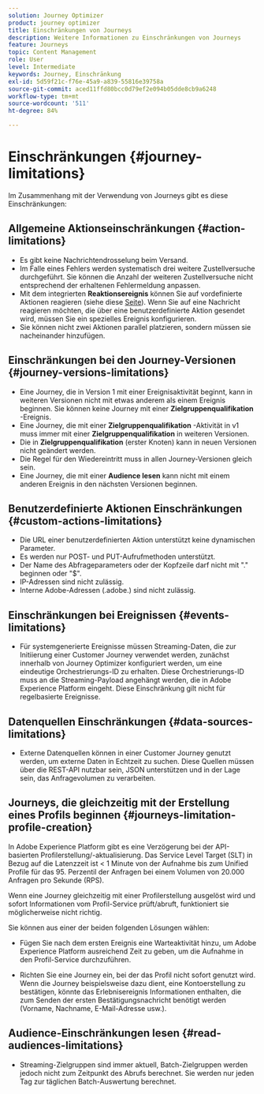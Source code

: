 ```yaml
---
solution: Journey Optimizer
product: journey optimizer
title: Einschränkungen von Journeys
description: Weitere Informationen zu Einschränkungen von Journeys
feature: Journeys
topic: Content Management
role: User
level: Intermediate
keywords: Journey, Einschränkung
exl-id: 5d59f21c-f76e-45a9-a839-55816e39758a
source-git-commit: aced11ffd80bcc0d79ef2e094b05dde8cb9a6248
workflow-type: tm+mt
source-wordcount: '511'
ht-degree: 84%

---
```


# Einschränkungen {#journey-limitations}

Im Zusammenhang mit der Verwendung von Journeys gibt es diese Einschränkungen:

## Allgemeine Aktionseinschränkungen {#action-limitations}

* Es gibt keine Nachrichtendrosselung beim Versand. 
* Im Falle eines Fehlers werden systematisch drei weitere Zustellversuche durchgeführt. Sie können die Anzahl der weiteren Zustellversuche nicht entsprechend der erhaltenen Fehlermeldung anpassen. 
* Mit dem integrierten **Reaktionsereignis** können Sie auf vordefinierte Aktionen reagieren (siehe diese [Seite](../building-journeys/reaction-events.md)). Wenn Sie auf eine Nachricht reagieren möchten, die über eine benutzerdefinierte Aktion gesendet wird, müssen Sie ein spezielles Ereignis konfigurieren.
* Sie können nicht zwei Aktionen parallel platzieren, sondern müssen sie nacheinander hinzufügen.

## Einschränkungen bei den Journey-Versionen {#journey-versions-limitations}

* Eine Journey, die in Version 1 mit einer Ereignisaktivität beginnt, kann in weiteren Versionen nicht mit etwas anderem als einem Ereignis beginnen. Sie können keine Journey mit einer **Zielgruppenqualifikation** -Ereignis.
* Eine Journey, die mit einer **Zielgruppenqualifikation** -Aktivität in v1 muss immer mit einer **Zielgruppenqualifikation** in weiteren Versionen.
* Die in **Zielgruppenqualifikation** (erster Knoten) kann in neuen Versionen nicht geändert werden.
* Die Regel für den Wiedereintritt muss in allen Journey-Versionen gleich sein.
* Eine Journey, die mit einer **Audience lesen** kann nicht mit einem anderen Ereignis in den nächsten Versionen beginnen.
 
## Benutzerdefinierte Aktionen  Einschränkungen {#custom-actions-limitations}

* Die URL einer benutzerdefinierten Aktion unterstützt keine dynamischen Parameter. 
* Es werden nur POST- und PUT-Aufrufmethoden unterstützt. 
* Der Name des Abfrageparameters oder der Kopfzeile darf nicht mit &quot;.&quot; beginnen oder &quot;$&quot;. 
* IP-Adressen sind nicht zulässig. 
* Interne Adobe-Adressen (.adobe.) sind nicht zulässig.
 
## Einschränkungen bei Ereignissen {#events-limitations}

* Für systemgenerierte Ereignisse müssen Streaming-Daten, die zur Initiierung einer Customer Journey verwendet werden, zunächst innerhalb von Journey Optimizer konfiguriert werden, um eine eindeutige Orchestrierungs-ID zu erhalten. Diese Orchestrierungs-ID muss an die Streaming-Payload angehängt werden, die in Adobe Experience Platform eingeht. Diese Einschränkung gilt nicht für regelbasierte Ereignisse.
 
## Datenquellen  Einschränkungen {#data-sources-limitations}

* Externe Datenquellen können in einer Customer Journey genutzt werden, um externe Daten in Echtzeit zu suchen. Diese Quellen müssen über die REST-API nutzbar sein, JSON unterstützen und in der Lage sein, das Anfragevolumen zu verarbeiten.

## Journeys, die gleichzeitig mit der Erstellung eines Profils beginnen {#journeys-limitation-profile-creation}

In Adobe Experience Platform gibt es eine Verzögerung bei der API-basierten Profilerstellung/-aktualisierung. Das Service Level Target (SLT) in Bezug auf die Latenzzeit ist &lt; 1 Minute von der Aufnahme bis zum Unified Profile für das 95. Perzentil der Anfragen bei einem Volumen von 20.000 Anfragen pro Sekunde (RPS).

Wenn eine Journey gleichzeitig mit einer Profilerstellung ausgelöst wird und sofort Informationen vom Profil-Service prüft/abruft, funktioniert sie möglicherweise nicht richtig.

Sie können aus einer der beiden folgenden Lösungen wählen:

* Fügen Sie nach dem ersten Ereignis eine Warteaktivität hinzu, um Adobe Experience Platform ausreichend Zeit zu geben, um die Aufnahme in den Profil-Service durchzuführen.

* Richten Sie eine Journey ein, bei der das Profil nicht sofort genutzt wird. Wenn die Journey beispielsweise dazu dient, eine Kontoerstellung zu bestätigen, könnte das Erlebnisereignis Informationen enthalten, die zum Senden der ersten Bestätigungsnachricht benötigt werden (Vorname, Nachname, E-Mail-Adresse usw.).

## Audience-Einschränkungen lesen {#read-audiences-limitations}

* Streaming-Zielgruppen sind immer aktuell, Batch-Zielgruppen werden jedoch nicht zum Zeitpunkt des Abrufs berechnet. Sie werden nur jeden Tag zur täglichen Batch-Auswertung berechnet.
